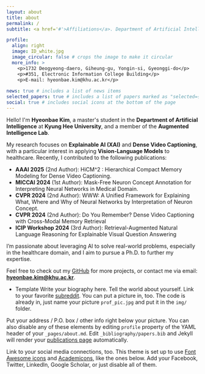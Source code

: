 ```yaml
---
layout: about
title: about
permalink: /
subtitle: <a href='#'>Affiliations</a>. Department of Artificial Intelligence, Kyung Hee University, Republic of Korea

profile:
  align: right
  image: ID_white.jpg
  image_circular: false # crops the image to make it circular
  more_info: >
    <p>1732 Deogyeong-daero, Giheung-gu, Yongin-si, Gyeonggi-do</p>
    <p>#351, Electronic Information College Building</p>
    <p>E-mail: hyeonbae.kim@khu.ac.kr</p>
    
news: true # includes a list of news items
selected_papers: true # includes a list of papers marked as "selected={true}"
social: true # includes social icons at the bottom of the page
---
```

Hello! I'm **Hyeonbae Kim**, a master's student in the **Department of Artificial Intelligence** at **Kyung Hee University**, and a member of the **Augmented Intelligence Lab**.

My research focuses on **Explainable AI (XAI)** and **Dense Video Captioning**, with a particular interest in applying **Vision-Language Models** to healthcare. Recently, I contributed to the following publications:
- **AAAI 2025** (2nd Author): HiCM^2 : Hierarchical Compact Memory Modeling for Dense Video Captioning.
- **MICCAI 2024** (1st Author): Mask-Free Neuron Concept Annotation for Interpreting Neural Networks in Medical Domain.
- **CVPR 2024** (2nd Author): WWW: A Unified Framework for Explaining What, Where and Why of Neural Networks by Interpretation of Neuron Concept.
- **CVPR 2024** (2nd Author): Do You Remember? Dense Video Captioning with Cross-Modal Memory Retrieval
- **ICIP Workshop 2024** (3rd Author): Retrieval-Augmented Natural Language Reasoning for Explainable Visual Question Answering

I’m passionate about leveraging AI to solve real-world problems, especially in the healthcare domain, and I aim to pursue a Ph.D. to further my expertise.

Feel free to check out my [GitHub](https://github.com/hyeonbae-kim) for more projects, or contact me via email: **hyeonbae.kim@khu.ac.kr**.

* Template
Write your biography here. Tell the world about yourself. Link to your favorite [subreddit](http://reddit.com). You can put a picture in, too. The code is already in, just name your picture `prof_pic.jpg` and put it in the `img/` folder.

Put your address / P.O. box / other info right below your picture. You can also disable any of these elements by editing `profile` property of the YAML header of your `_pages/about.md`. Edit `_bibliography/papers.bib` and Jekyll will render your [publications page](/al-folio/publications/) automatically.

Link to your social media connections, too. This theme is set up to use [Font Awesome icons](https://fontawesome.com/) and [Academicons](https://jpswalsh.github.io/academicons/), like the ones below. Add your Facebook, Twitter, LinkedIn, Google Scholar, or just disable all of them.
